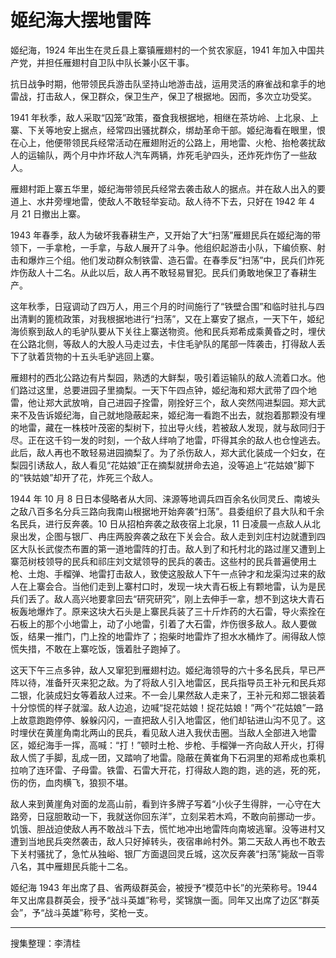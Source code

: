 # 姬纪海大摆地雷阵

姬纪海，1924 年出生在灵丘县上寨镇雁翅村的一个贫农家庭，1941 年加入中国共产党，并担任雁翅村自卫队中队长兼小区干事。

抗日战争时期，他带领民兵游击队坚持山地游击战，运用灵活的麻雀战和拿手的地雷战，打击敌人，保卫群众，保卫生产，保卫了根据地。因而，多次立功受奖。

1941 年秋季，敌人采取“囚笼”政策，蚕食我根据地，相继在茶坊岭、上北泉、上寨、下关等地安上据点，经常四出骚扰群众，绑劫革命干部。姬纪海看在眼里，恨在心上，他便带领民兵经常活动在雁翅附近的公路上，用地雷、火枪、抬枪袭扰敌人的运输队，两个月中炸坏敌人汽车两辆，炸死毛驴四头，还炸死炸伤了一些敌人。

雁翅村距上寨五华里，姬纪海带领民兵经常去袭击敌人的据点。并在敌人出入的要道上、水井旁埋地雷，使敌人不敢轻举妄动。敌人待不下去，只好在 1942 年 4 月 21 日撤出上寨。

1943 年春季，敌人为破坏我春耕生产，又开始了大“扫荡”雁翅民兵在姬纪海的带领下，一手拿枪，一手拿，与敌人展开了斗争。他组织起游击小队，下编侦察、射击和爆炸三个组。他们发动群众制铁雷、造石雷。在春季反“扫荡”中，民兵们炸死炸伤敌人十二名。从此以后，敌人再不敢轻易冒犯。民兵们勇敢地保卫了春耕生产。

这年秋季，日寇调动了四万人，用三个月的时间施行了“铁壁合围”和临时驻扎与四出清剿的篦梳政策，对我根据地进行“扫荡”，又在上寨安了据点，一天下午，姬纪海侦察到敌人的毛驴队要从下关往上寨送物资。他和民兵郑希成乘黄昏之时，埋伏在公路北侧，等敌人的大股人马走过去，卡住毛驴队的尾部一阵袭击，打得敌人丢下了驮着货物的十五头毛驴逃回上寨。

雁翅村的西北公路边有片梨园，熟透的大鲜梨，吸引着运输队的敌人流着口水。他们路过这里，总要进园子里摘梨。一天下午四点钟，姬纪海和郑大武带了四个地雷，他让郑大武放哨，自己进园子拴雷，刚拴好三个，敌人突然闯进梨园。郑大武来不及告诉姬纪海，自己就地隐蔽起来，姬纪海一看跑不出去，就抱着那颗没有埋的地雷，藏在一株枝叶茂密的梨树下，拉出导火线，若被敌人发现，就与敌同归于尽。正在这千钧一发的时刻，一个敌人绊响了地雷，吓得其余的敌人也仓惶逃去。此后，敌人再也不敢轻易进园摘梨了。为了杀伤敌人，郑大武化装成一个妇女，在梨园引诱敌人，敌人看见“花姑娘”正在摘梨就拼命去追，没等追上“花姑娘”脚下的“铁姑娘”却开了花，炸死三个敌人。

1944 年 10 月 8 日日本侵略者从大同、涞源等地调兵四百余名伙同灵丘、南坡头之敌八百多名分兵三路向我南山根据地开始奔袭“扫荡”。县委组织了县大队和千余名民兵，进行反奔袭。10 日从招柏奔袭之敌夜宿上北泉，11 日凌晨一点敌人从北泉出发，企图与银厂、冉庄两股奔袭之敌在下关会合。敌人走到刘庄村边就遭到四区大队长武俊杰布置的第一道地雷阵的打击。敌人到了和托村北的路过崖又遭到上寨范树枝领导的民兵和祁庄刘文斌领导的民兵的袭击。这些村的民兵普遍使用土枪、土炮、手榴弹、地雷打击敌人，致使这股敌人下午一点钟才和龙渠沟过来的敌人在上寨会合。当他们走到上寨村口时，发现一块大青石板上有颗地雷，认为是民兵们丢了。敌人高兴地要拿回去“研究研究”，刚上去伸手一拿，想不到这块大青石板轰地爆炸了。原来这块大石头是上寨民兵装了三十斤炸药的大石雷，导火索拴在石板上的那个小地雷上，动了小地雷，引着了大石雷，炸伤很多敌人。敌人要做饭，结果一推门，门上拴的地雷炸了；抱柴时地雷炸了担水水桶炸了。闹得敌人惊慌失措，不敢在上寨吃饭，饿着肚子跑掉了。

这天下午三点多钟，敌人又窜犯到雁翅村边。姬纪海领导的六十多名民兵，早已严阵以待，准备歼灭来犯之敌。为了将敌人引入地雷区，民兵指导员王补元和民兵郑二银，化装成妇女等着敌人过来。不一会儿果然敌人走来了，王补元和郑二银装着十分惊慌的样子就溜。敌人边追，边喊“捉花姑娘！捉花姑娘！”两个“花姑娘”一路上故意跑跑停停、躲躲闪闪，一直把敌人引入地雷区，他们却钻进山沟不见了。这时埋伏在黄崖角南北两山的民兵，看见敌人进入我伏击圈。当敌人全部进入地雷区，姬纪海手一挥，高喊：“打！”顿时土枪、步枪、手榴弹一齐向敌人开火，打得敌人慌了手脚，乱成一团，又踏响了地雷。隐蔽在黄崔角下石洞里的郑希成也乘机拉响了连环雷、子母雷。铁雷、石雷大开花，打得敌人跑的跑，逃的逃，死的死，伤的伤，血肉横飞，狼狈不堪。

敌人来到黄崖角对面的龙高山前，看到许多牌子写着“小伙子生得胖，一心守在大路旁，日寇胆敢动一下，我就送你回东洋”，立刻呆若木鸡，不敢向前挪动一步。饥饿、胆战迫使敌人再不敢战斗下去，慌忙地冲出地雷阵向南坡逃窜。没等进村又遭到当地民兵突然袭击，敌人只好掉转头，夜宿串岭村外。第二天敌人再也不敢去下关村骚扰了，急忙从独峪、银厂方面退回灵丘城，这次反奔袭“扫荡”毙敌一百零八名，其中雁翅民兵能十二名。

姬纪海 1943 年出席了县、省两级群英会，被授予“模范中长”的光荣称号。1944 年又出席县群英会，授予“战斗英雄”称号，奖锦旗一面。同年又出席了边区“群英会”，予“战斗英雄”称号，奖枪一支。

---

搜集整理：李清桂
